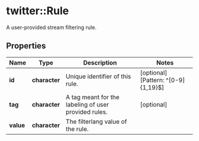 # twitter::Rule

A user-provided stream filtering rule.

## Properties
Name | Type | Description | Notes
------------ | ------------- | ------------- | -------------
**id** | **character** | Unique identifier of this rule. | [optional] [Pattern: ^[0-9]{1,19}$] 
**tag** | **character** | A tag meant for the labeling of user provided rules. | [optional] 
**value** | **character** | The filterlang value of the rule. | 


